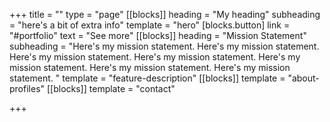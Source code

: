 +++
title = ""
type = "page"
[[blocks]]
heading = "My heading"
subheading = "here's a bit of extra info"
template = "hero"
[blocks.button]
link = "#portfolio"
text = "See more"
[[blocks]]
heading = "Mission Statement"
subheading = "Here's my mission statement. Here's my mission statement. Here's my mission statement. Here's my mission statement. Here's my mission statement. Here's my mission statement. Here's my mission statement. "
template = "feature-description"
[[blocks]]
template = "about-profiles"
[[blocks]]
template = "contact"

+++
